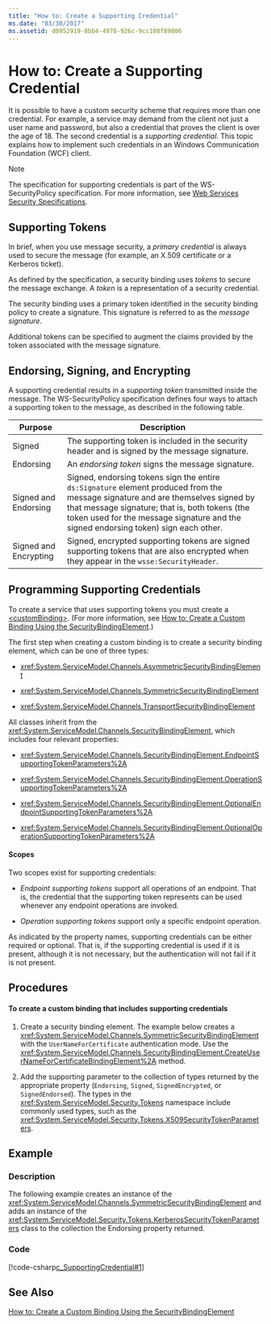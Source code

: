 ```yaml
---
title: "How to: Create a Supporting Credential"
ms.date: "03/30/2017"
ms.assetid: d0952919-8bb4-4978-926c-9cc108f89806
---
```

# How to: Create a Supporting Credential
It is possible to have a custom security scheme that requires more than one credential. For example, a service may demand from the client not just a user name and password, but also a credential that proves the client is over the age of 18. The second credential is a *supporting credential*. This topic explains how to implement such credentials in an Windows Communication Foundation (WCF) client.  

> [!NOTE]
>  The specification for supporting credentials is part of the WS-SecurityPolicy specification. For more information, see [Web Services Security Specifications](http://go.microsoft.com/fwlink/?LinkId=88537).  

## Supporting Tokens  
 In brief, when you use message security, a *primary credential* is always used to secure the message (for example, an X.509 certificate or a Kerberos ticket).  

 As defined by the specification, a security binding uses *tokens* to secure the message exchange. A *token* is a representation of a security credential.  

 The security binding uses a primary token identified in the security binding policy to create a signature. This signature is referred to as the *message signature*.  

 Additional tokens can be specified to augment the claims provided by the token associated with the message signature.  

## Endorsing, Signing, and Encrypting  
 A supporting credential results in a *supporting token* transmitted inside the message. The WS-SecurityPolicy specification defines four ways to attach a supporting token to the message, as described in the following table.  


|Purpose|Description|  
|-------------|-----------------|  
|Signed|The supporting token is included in the security header and is signed by the message signature.|  
|Endorsing|An *endorsing token* signs the message signature.|  
|Signed and Endorsing|Signed, endorsing tokens sign the entire `ds:Signature` element produced from the message signature and are themselves signed by that message signature; that is, both tokens (the token used for the message signature and the signed endorsing token) sign each other.|  
|Signed and Encrypting|Signed, encrypted supporting tokens are signed supporting tokens that are also encrypted when they appear in the `wsse:SecurityHeader`.|  

## Programming Supporting Credentials  
 To create a service that uses supporting tokens you must create a [\<customBinding>](../../../../docs/framework/configure-apps/file-schema/wcf/custombinding.md). (For more information, see [How to: Create a Custom Binding Using the SecurityBindingElement](../../../../docs/framework/wcf/feature-details/how-to-create-a-custom-binding-using-the-securitybindingelement.md).)  

 The first step when creating a custom binding is to create a security binding element, which can be one of three types:  

- <xref:System.ServiceModel.Channels.AsymmetricSecurityBindingElement>  

- <xref:System.ServiceModel.Channels.SymmetricSecurityBindingElement>  

- <xref:System.ServiceModel.Channels.TransportSecurityBindingElement>  

 All classes inherit from the <xref:System.ServiceModel.Channels.SecurityBindingElement>, which includes four relevant properties:  

- <xref:System.ServiceModel.Channels.SecurityBindingElement.EndpointSupportingTokenParameters%2A>  

- <xref:System.ServiceModel.Channels.SecurityBindingElement.OperationSupportingTokenParameters%2A>  

- <xref:System.ServiceModel.Channels.SecurityBindingElement.OptionalEndpointSupportingTokenParameters%2A>  

- <xref:System.ServiceModel.Channels.SecurityBindingElement.OptionalOperationSupportingTokenParameters%2A>  

#### Scopes  
 Two scopes exist for supporting credentials:  

- *Endpoint supporting tokens* support all operations of an endpoint. That is, the credential that the supporting token represents can be used whenever any endpoint operations are invoked.  

- *Operation supporting tokens* support only a specific endpoint operation.  

 As indicated by the property names, supporting credentials can be either required or optional. That is, if the supporting credential is used if it is present, although it is not necessary, but the authentication will not fail if it is not present.  

## Procedures  

#### To create a custom binding that includes supporting credentials  

1. Create a security binding element. The example below creates a <xref:System.ServiceModel.Channels.SymmetricSecurityBindingElement> with the `UserNameForCertificate` authentication mode. Use the <xref:System.ServiceModel.Channels.SecurityBindingElement.CreateUserNameForCertificateBindingElement%2A> method.  

2. Add the supporting parameter to the collection of types returned by the appropriate property (`Endorsing`, `Signed`, `SignedEncrypted`, or `SignedEndorsed`). The types in the <xref:System.ServiceModel.Security.Tokens> namespace include commonly used types, such as the <xref:System.ServiceModel.Security.Tokens.X509SecurityTokenParameters>.  

## Example  

### Description  
 The following example creates an instance of the <xref:System.ServiceModel.Channels.SymmetricSecurityBindingElement> and adds an instance of the <xref:System.ServiceModel.Security.Tokens.KerberosSecurityTokenParameters> class to the collection the Endorsing property returned.  

### Code  
 [!code-csharp[c_SupportingCredential#1](../../../../samples/snippets/csharp/VS_Snippets_CFX/c_supportingcredential/cs/source.cs#1)]  

## See Also  
 [How to: Create a Custom Binding Using the SecurityBindingElement](../../../../docs/framework/wcf/feature-details/how-to-create-a-custom-binding-using-the-securitybindingelement.md)

